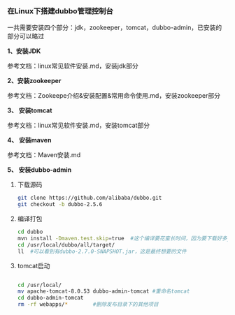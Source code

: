 ### 在Linux下搭建dubbo管理控制台
一共需要安装四个部分：jdk，zookeeper，tomcat，dubbo-admin，已安装的部分可以略过

**1、安装JDK**

参考文档：linux常见软件安装.md，安装jdk部分

**2、安装zookeeper**

参考文档：Zookeepe介绍&安装配置&常用命令使用.md，安装zookeeper部分

**3、 安装tomcat**

参考文档：linux常见软件安装.md，安装tomcat部分


**4、 安装maven**

参考文档：Maven安装.md

**5、 安装dubbo-admin**
1. 下载源码
    ```bash
    git clone https://github.com/alibaba/dubbo.git
    git checkout -b dubbo-2.5.6
    ```
2. 编译打包
    ```bash
    cd dubbo
    mvn install -Dmaven.test.skip=true  #这个编译要花蛮长时间，因为要下载好多jar包
    cd /usr/local/dubbo/all/target/
    ll  #可以看到有dubbo-2.7.0-SNAPSHOT.jar，这是最终想要的文件
    ```
3. tomcat启动
    ```bash
    
    cd /usr/local/
    mv apache-tomcat-8.0.53 dubbo-admin-tomcat #重命名tomcat
    cd dubbo-admin-tomcat
    rm -rf webapps/*        #删除发布目录下的其他项目


    ```